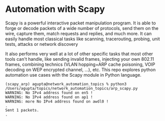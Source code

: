 # Automation with Scapy

Scapy is a powerful interactive packet manipulation program. It is able to forge or decode packets of a wide number of protocols, send them on the wire, capture them, match requests and replies, and much more. It can easily handle most classical tasks like scanning, tracerouting, probing, unit tests, attacks or network discovery

It also performs very well at a lot of other specific tasks that most other tools can't handle, like sending invalid frames, injecting your own 802.11 frames, combining technics (VLAN hopping+ARP cache poisoning, VOIP decoding on WEP encrypted channel, ...), etc.
This repo explores python automation use cases with the Scapy module in Python language.


```
(scapy_arp) agupta@network_automation_topics % python3 /Users/agupta/topics/network_automation_topics/arp_scapy.py
WARNING: No IPv4 address found on en5 !
WARNING: No IPv4 address found on ap1 !
WARNING: more No IPv4 address found on awdl0 !
.
Sent 1 packets.
.
```
